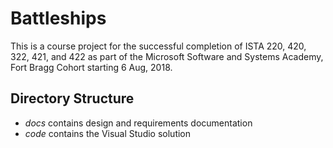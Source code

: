 # Battleships

This is a course project for the successful completion of ISTA 220, 420, 322, 421, and 422 as part of the Microsoft Software and Systems Academy, Fort Bragg Cohort starting 6 Aug, 2018.

## Directory Structure

 - *docs* contains design and requirements documentation
 - *code* contains the Visual Studio solution
